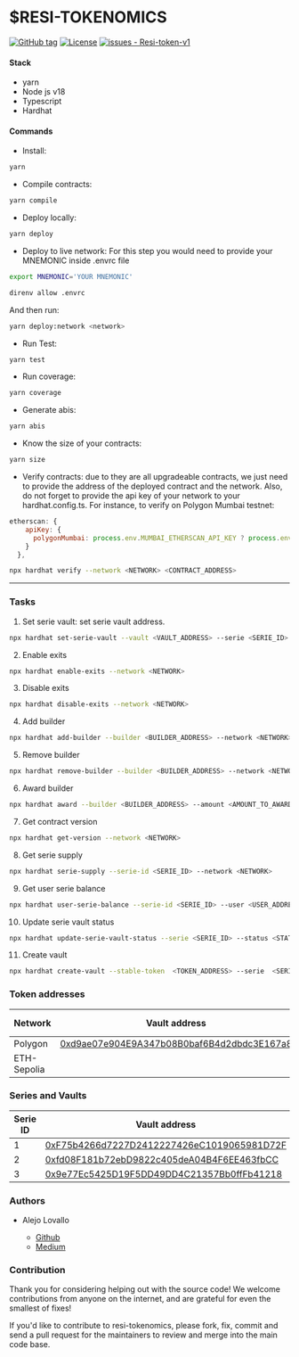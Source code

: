 # $RESI-TOKENOMICS

[![GitHub tag](https://img.shields.io/github/tag/Comunidad-Resiliente/Resi-token-v1?include_prereleases=&sort=semver&color=blue)](https://github.com/Comunidad-Resiliente/Resi-token-v1/releases/)
[![License](https://img.shields.io/badge/License-MIT-blue)](#license)
[![issues - Resi-token-v1](https://img.shields.io/github/issues/Comunidad-Resiliente/Resi-token-v1)](https://github.com/Comunidad-Resiliente/Resi-token-v1/issues)

#### Stack

- yarn
- Node js v18
- Typescript
- Hardhat

#### Commands

- Install:

```bash
yarn
```

- Compile contracts:

```bash
yarn compile
```

- Deploy locally:

```bash
yarn deploy
```

- Deploy to live network: For this step you would need to provide your MNEMONIC inside .envrc file

```bash
export MNEMONIC='YOUR MNEMONIC'

direnv allow .envrc
```

And then run:

```bash
yarn deploy:network <network>
```

- Run Test:

```bash
yarn test
```

- Run coverage:

```bash
yarn coverage
```

- Generate abis:

```bash
yarn abis
```

- Know the size of your contracts:

```bash
yarn size
```

- Verify contracts: due to they are all upgradeable contracts, we just need to provide the address of the deployed contract and the network. Also, do not forget to provide the api key of your network to your hardhat.config.ts. For instance, to verify on Polygon Mumbai testnet:

```js
etherscan: {
    apiKey: {
      polygonMumbai: process.env.MUMBAI_ETHERSCAN_API_KEY ? process.env.MUMBAI_ETHERSCAN_API_KEY : ''
    }
  },
```

```bash
npx hardhat verify --network <NETWORK> <CONTRACT_ADDRESS>
```

---

### Tasks

1. Set serie vault: set serie vault address.

```bash
npx hardhat set-serie-vault --vault <VAULT_ADDRESS> --serie <SERIE_ID> --network <NETWORK>
```

2. Enable exits

```bash
npx hardhat enable-exits --network <NETWORK>
```

3. Disable exits

```bash
npx hardhat disable-exits --network <NETWORK>
```

4. Add builder

```bash
npx hardhat add-builder --builder <BUILDER_ADDRESS> --network <NETWORK>
```

5. Remove builder

```bash
npx hardhat remove-builder --builder <BUILDER_ADDRESS> --network <NETWORK>
```

6. Award builder

```bash
npx hardhat award --builder <BUILDER_ADDRESS> --amount <AMOUNT_TO_AWARD> --serie-id <SERIE_ID> --network <NETWORK>
```

7. Get contract version

```bash
npx hardhat get-version --network <NETWORK>
```

8. Get serie supply

```bash
npx hardhat serie-supply --serie-id <SERIE_ID> --network <NETWORK>
```

9. Get user serie balance

```bash
npx hardhat user-serie-balance --serie-id <SERIE_ID> --user <USER_ADDRESS>
```

10. Update serie vault status

```bash
npx hardhat update-serie-vault-status --serie <SERIE_ID> --status <STATUS> --network <NETWORK>
```

11. Create vault

```bash
npx hardhat create-vault --stable-token  <TOKEN_ADDRESS> --serie  <SERIE_ID> --network <NETWORK>
```

### Token addresses

| Network     | Vault address                                                | Token Name |      |      |
| ----------- | ------------------------------------------------------------ | ---------- | ---- | ---- |
| Polygon     | [0xd9ae07e904E9A347b08B0baf6B4d2dbdc3E167a8](https://sepolia.etherscan.io/address/0xd9ae07e904E9A347b08B0baf6B4d2dbdc3E167a8) | ResiToken |      |      |
| ETH-Sepolia |  | USDT       |      |      |


### Series and Vaults

| Serie ID | Vault address                              | Token |     |     |
| -------- | ------------------------------------------ | ----- | --- | --- |
| 1        | [0xF75b4266d7227D2412227426eC1019065981D72F](https://polygonscan.com/address/0xF75b4266d7227D2412227426eC1019065981D72F) | USDT  |     |     |
| 2        | [0xfd08F181b72ebD9822c405deA04B4F6EE463fbCC](https://polygonscan.com/address/0xfd08F181b72ebD9822c405deA04B4F6EE463fbCC) | USDT  |     |     |
| 3        | [0x9e77Ec5425D19F5DD49DD4C21357Bb0ffFb41218](https://polygonscan.com/address/0x9e77Ec5425D19F5DD49DD4C21357Bb0ffFb41218) | USDT  |     |     |


### Authors

- Alejo Lovallo

  - [Github](https://github.com/AlejoLovallo)
  - [Medium](https://alejolovallo.medium.com/)

### Contribution

Thank you for considering helping out with the source code! We welcome contributions from anyone on the internet, and are grateful for even the smallest of fixes!

If you'd like to contribute to resi-tokenomics, please fork, fix, commit and send a pull request for the maintainers to review and merge into the main code base.
